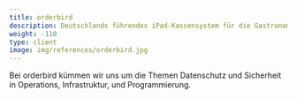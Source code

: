 ```yaml
---
title: orderbird
description: Deutschlands führendes iPad-Kassensystem für die Gastronomie
weight: -110
type: client
image: img/references/orderbird.jpg
---
```

Bei orderbird kümmen wir uns um die Themen Datenschutz und Sicherheit in
Operations, Infrastruktur, und Programmierung.
